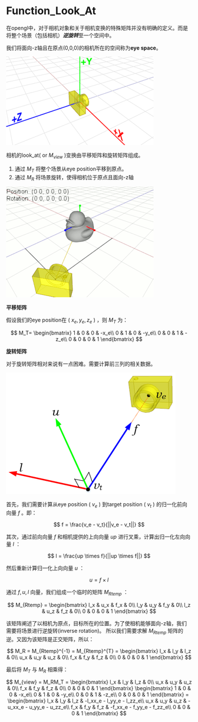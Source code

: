 # Function_Look_At

在opengl中，对于相机对象和关于相机变换的特殊矩阵并没有明确的定义。而是将整个场景（包括相机）***逆旋转***至一个空间中。

我们将面向-z轴且在原点(0,0,0)的相机所在的空间称为**eye space**。

![OpenGL camera is always at origin and facing to -Z in eye space](../attachments/gl_camera01.png)

相机的look_at( or $M_{view}$ )变换由平移矩阵和旋转矩阵组成。
1. 通过 $M_T$ 将整个场景从eye position平移到原点。
2. 通过 $M_R$ 将场景旋转，使得相机位于原点且面向-z轴

![OpenGL camera's lookAt() transformation](../attachments/gl_camera02.gif)

**平移矩阵**

假设我们的eye position在 ( $x_e, y_e, z_e$ ) ，则 $M_T$ 为：

$$
M_T=
\begin{bmatrix}
 1 & 0 & 0 & -x_e\\
 0 & 1 & 0 & -y_e\\
 0 & 0 & 1 & -z_e\\
 0 & 0 & 0 & 1
\end{bmatrix}
$$

**旋转矩阵**

对于旋转矩阵相对来说有一点困难。需要计算前三列的相关数据。

![Left, Up and Forward vectors from target to eye](../attachments/gl_camera05.png)

首先，我们需要计算从eye position ( $v_e$ ) 到target position ( $v_t$ ) 的归一化前向向量 $f$ 。即：

$$
f = \frac{v_e - v_t}{||v_e - v_t||}
$$

其次，通过前向向量 $f$ 和相机提供的上向向量 $up$ 进行叉乘，计算出归一化左向向量 $l$ ：

$$
l = \frac{up \times f}{||up \times f||}
$$

然后重新计算归一化上向向量 $u$ ：

$$
u = f \times l
$$

通过 $f, u, l$ 向量，我们组成一个临时的矩阵 $M_{Rtemp}$ ：

$$
M_{Rtemp} =
\begin{bmatrix}
l_x & u_x & f_x & 0\\
l_y & u_y & f_y & 0\\
l_z & u_z & f_z & 0\\
0 & 0 & 0 & 1
\end{bmatrix}
$$

该矩阵阐述了以相机为原点，目标所在的位置。为了使相机能够面向-z轴，我们需要将场景进行逆旋转(inverse rotation)。
所以我们需要求解 $M_{Rtemp}$ 矩阵的逆。又因为该矩阵是正交矩阵，所以：

$$
M_R = M_{Rtemp}^{-1} = M_{Rtemp}^{T} = 
\begin{bmatrix}
l_x & l_y & l_z & 0\\
u_x & u_y & u_z & 0\\
f_x & f_y & f_z & 0\\
0 & 0 & 0 & 1
\end{bmatrix}
$$

最后将 $M_T$ 与 $M_R$ 相乘得：

$$
M_{view} = M_RM_T =
\begin{bmatrix}
l_x & l_y & l_z & 0\\
u_x & u_y & u_z & 0\\
f_x & f_y & f_z & 0\\
0 & 0 & 0 & 1
\end{bmatrix}
\begin{bmatrix}
 1 & 0 & 0 & -x_e\\
 0 & 1 & 0 & -y_e\\
 0 & 0 & 1 & -z_e\\
 0 & 0 & 0 & 1
\end{bmatrix} =
\begin{bmatrix}
l_x & l_y & l_z & -l_xx_e - l_yy_e - l_zz_e\\
u_x & u_y & u_z & -u_xx_e - u_yy_e - u_zz_e\\
f_x & f_y & f_z & -f_xx_e - f_yy_e - f_zz_e\\
0 & 0 & 0 & 1
\end{bmatrix}
$$


